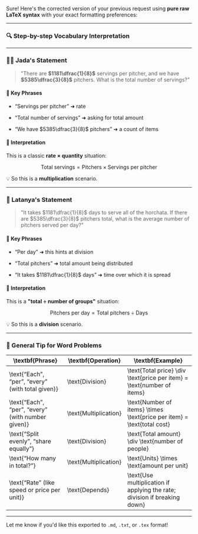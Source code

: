 Sure! Here's the corrected version of your previous request using **pure raw LaTeX syntax** with your exact formatting preferences:

---

### 🔍 Step-by-step Vocabulary Interpretation

---

### 🧑‍🍳 Jada's Statement

> "There are **$1181\dfrac{1}{8}$** servings per pitcher, and we have **$5385\dfrac{3}{8}$** pitchers. What is the total number of servings?"

#### 🔑 Key Phrases

- “Servings per pitcher” ➜ rate
    
- “Total number of servings” ➜ asking for total amount
    
- “We have $5385\dfrac{3}{8}$ pitchers” ➜ a count of items
    

#### 🔁 Interpretation

This is a classic **rate × quantity** situation:

$$ \text{Total servings} = \text{Pitchers} \times \text{Servings per pitcher} $$

💡 So this is a **multiplication** scenario.

---

### 📅 Latanya's Statement

> "It takes $1181\dfrac{1}{8}$ days to serve all of the horchata. If there are $5385\dfrac{3}{8}$ pitchers total, what is the average number of pitchers served per day?"

#### 🔑 Key Phrases

- “Per day” ➜ this hints at division
    
- “Total pitchers” ➜ total amount being distributed
    
- “It takes $1181\dfrac{1}{8}$ days” ➜ time over which it is spread
    

#### 🔁 Interpretation

This is a **"total ÷ number of groups"** situation:

$$ \text{Pitchers per day} = \text{Total pitchers} \div \text{Days} $$

💡 So this is a **division** scenario.

---

### 🧠 General Tip for Word Problems

|\textbf{Phrase}|\textbf{Operation}|\textbf{Example}|
|---|---|---|
|\text{“Each”, “per”, “every” (with total given)}|\text{Division}|\text{Total price} \div \text{price per item} = \text{number of items}|
|\text{“Each”, “per”, “every” (with number given)}|\text{Multiplication}|\text{Number of items} \times \text{price per item} = \text{total cost}|
|\text{“Split evenly”, “share equally”}|\text{Division}|\text{Total amount} \div \text{number of people}|
|\text{“How many in total?”}|\text{Multiplication}|\text{Units} \times \text{amount per unit}|
|\text{“Rate” (like speed or price per unit)}|\text{Depends}|\text{Use multiplication if applying the rate; division if breaking down}|

---

Let me know if you'd like this exported to `.md`, `.txt`, or `.tex` format!